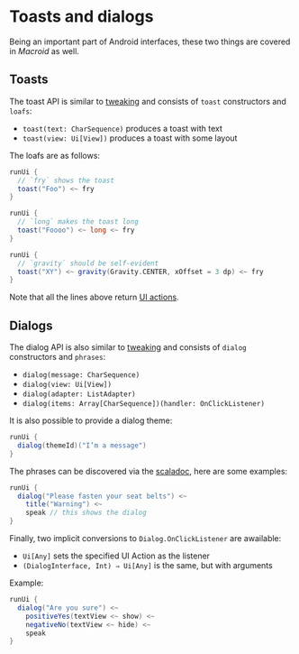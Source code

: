 # Toasts and dialogs

Being an important part of Android interfaces, these two things are covered in *Macroid* as well.

## Toasts

The toast API is similar to [tweaking](Tweaks.html#tweaking) and consists of `toast` constructors and `loafs`:

* `toast(text: CharSequence)` produces a toast with text
* `toast(view: Ui[View])` produces a toast with some layout

The loafs are as follows:

```scala
runUi {
  // `fry` shows the toast
  toast("Foo") <~ fry
}

runUi {
  // `long` makes the toast long
  toast("Foooo") <~ long <~ fry
}

runUi {
  // `gravity` should be self-evident
  toast("XY") <~ gravity(Gravity.CENTER, xOffset = 3 dp) <~ fry
}
```

Note that all the lines above return [UI actions](UiAction.html).

## Dialogs

The dialog API is also similar to [tweaking](Tweaks.html#tweaking) and consists of `dialog` constructors and `phrases`:

* `dialog(message: CharSequence)`
* `dialog(view: Ui[View])`
* `dialog(adapter: ListAdapter)`
* `dialog(items: Array[CharSequence])(handler: OnClickListener)`

It is also possible to provide a dialog theme:

```scala
runUi {
  dialog(themeId)("I’m a message")
}
```

The phrases can be discovered via the [scaladoc](../api/core/macroid/Phrases$.html), here are some examples:

```scala
runUi {
  dialog("Please fasten your seat belts") <~
    title("Warning") <~
    speak // this shows the dialog
}
```

Finally, two implicit conversions to `Dialog.OnClickListener` are awailable:

* `Ui[Any]` sets the specified UI Action as the listener
* `(DialogInterface, Int) ⇒ Ui[Any]` is the same, but with arguments

Example:

```scala
runUi {
  dialog("Are you sure") <~
    positiveYes(textView <~ show) <~
    negativeNo(textView <~ hide) <~
    speak
}
```